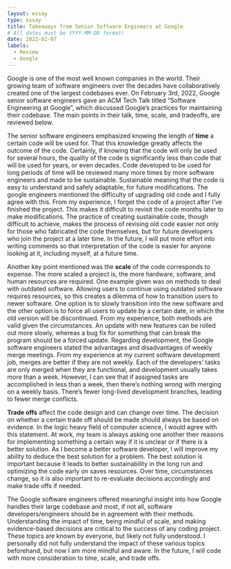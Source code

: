 ```yaml
---
layout: essay
type: essay
title: Takeaways from Senior Software Engineers at Google
# All dates must be YYYY-MM-DD format!
date: 2022-02-07
labels:
  - Review
  - Google
---
```


Google is one of the most well known companies in the world. Their growing team of software engineers over the decades have collaboratively created one of the largest codebases ever. On February 3rd, 2022, Google senior software engineers gave an ACM Tech Talk titled “Software Engineering at Google”, which discussed Google’s practices for maintaining their codebase. The main points in their talk, time, scale, and tradeoffs, are reviewed below.

The senior software engineers emphasized knowing the length of **time** a certain code will be used for. That this knowledge greatly affects the outcome of the code. Certainly, if knowing that the code will only be used for several hours, the quality of the code is significantly less than code that will be used for years, or even decades. Code developed to be used for long periods of time will be reviewed many more times by more software engineers and made to be sustainable. Sustainable meaning that the code is easy to understand and safely adaptable, for future modifications. The google engineers mentioned the difficulty of upgrading old code and I fully agree with this. From my experience, I forget the code of a project after I’ve finished the project. This makes it difficult to revisit the code months later to make modifications. The practice of creating sustainable code, though difficult to achieve, makes the process of revising old code easier not only for those who fabricated the code themselves, but for future developers who join the project at a later time. In the future, I will put more effort into writing comments so that interpretation of the code is easier for anyone looking at it, including myself, at a future time.

Another key point mentioned was the **scale** of the code corresponds to expense. The more scaled a project is, the more hardware, software, and human resources are required. One example given was on methods to deal with outdated software. Allowing users to continue using outdated software requires resources, so this creates a dilemma of how to transition users to newer software. One option is to slowly transition into the new software and the other option is to force all users to update by a certain date, in which the old version will be discontinued. From my experience, both methods are valid given the circumstances. An update with new features can be rolled out more slowly, whereas a bug fix for something that can break the program should be a forced update. Regarding development, the Google software engineers stated the advantages and disadvantages of weekly merge meetings. From my experience at my current software development job, merges are better if they are not weekly. Each of the developers’ tasks are only merged when they are functional, and development usually takes more than a week. However, I can see that if assigned tasks are accomplished in less than a week, then there’s nothing wrong with merging on a weekly basis. There’s fewer long-lived development branches, leading to fewer merge conflicts.

**Trade offs** affect the code design and can change over time. The decision on whether a certain trade off should be made should always be based on evidence. In the logic heavy field of computer science, I would agree with this statement. At work, my team is always asking one another their reasons for implementing something a certain way if it is unclear or if there is a better solution. As I become a better software developer, I will improve my ability to deduce the best solution for a problem. The best solution is important because it leads to better sustainability in the long run and optimizing the code early on saves resources. Over time, circumstances change, so it is also important to re-evaluate decisions accordingly and make trade offs if needed.

The Google software engineers offered meaningful insight into how Google handles their large codebase and most, if not all, software developers/engineers should be in agreement with their methods. Understanding the impact of time, being mindful of scale, and making evidence-based decisions are critical to the success of any coding project. These topics are known by everyone, but likely not fully understood. I personally did not fully understand the impact of these various topics beforehand, but now I am more mindful and aware. In the future, I will code with more consideration to time, scale, and trade offs.

